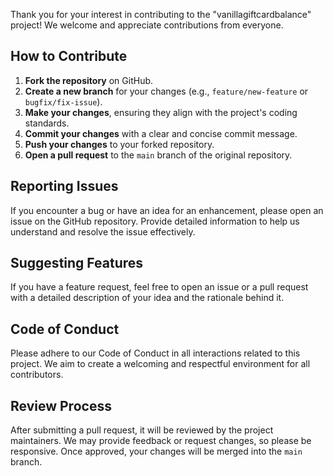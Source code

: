 Thank you for your interest in contributing to the "vanillagiftcardbalance" project! We welcome and appreciate contributions from everyone.

## How to Contribute

1. **Fork the repository** on GitHub.
2. **Create a new branch** for your changes (e.g., `feature/new-feature` or `bugfix/fix-issue`).
3. **Make your changes**, ensuring they align with the project's coding standards.
4. **Commit your changes** with a clear and concise commit message.
5. **Push your changes** to your forked repository.
6. **Open a pull request** to the `main` branch of the original repository.

## Reporting Issues

If you encounter a bug or have an idea for an enhancement, please open an issue on the GitHub repository. Provide detailed information to help us understand and resolve the issue effectively.

## Suggesting Features

If you have a feature request, feel free to open an issue or a pull request with a detailed description of your idea and the rationale behind it.

## Code of Conduct

Please adhere to our Code of Conduct in all interactions related to this project. We aim to create a welcoming and respectful environment for all contributors.

## Review Process

After submitting a pull request, it will be reviewed by the project maintainers. We may provide feedback or request changes, so please be responsive. Once approved, your changes will be merged into the `main` branch.
